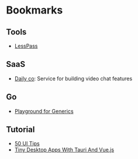 # Bookmarks

## Tools 

* [LessPass](https://lesspass.com/)

## SaaS

* [Daily co](https://www.daily.co/): Service for building video chat features

## Go

* [Playground for Generics](https://go2goplay.golang.org)


## Tutorial

* [50 UI Tips](https://fifty.user-interface.io/50_ui_tips.pdf)
* [Tiny Desktop Apps With Tauri And Vue.js](https://www.smashingmagazine.com/2020/07/tiny-desktop-apps-tauri-vuejs/)
